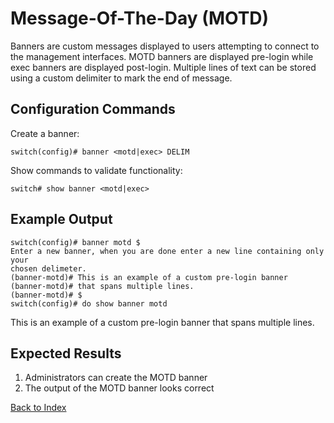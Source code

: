 # Message-Of-The-Day (MOTD)

Banners are custom messages displayed to users attempting to connect to the management interfaces. MOTD banners are displayed pre-login while exec banners are displayed post-login. Multiple lines of text can be stored using 
a custom delimiter to mark the end of message. 

## Configuration Commands

Create a banner:

```text
switch(config)# banner <motd|exec> DELIM
```

Show commands to validate functionality: 

```text
switch# show banner <motd|exec>
```

## Example Output 

```text
switch(config)# banner motd $
Enter a new banner, when you are done enter a new line containing only your
chosen delimeter.
(banner-motd)# This is an example of a custom pre-login banner
(banner-motd)# that spans multiple lines.
(banner-motd)# $
switch(config)# do show banner motd
```

This is an example of a custom pre-login banner
that spans multiple lines.


## Expected Results

1. Administrators can create the MOTD banner
1. The output of the MOTD banner looks correct 


[Back to Index](../index.md)
